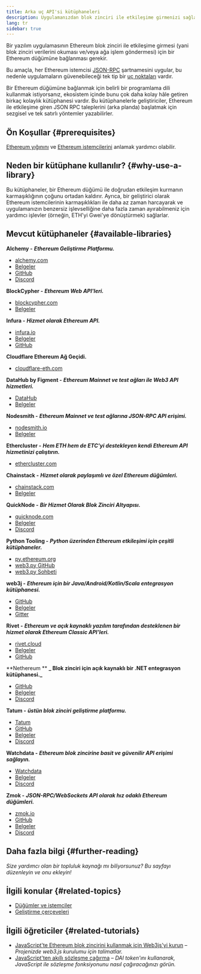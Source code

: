 ```yaml
---
title: Arka uç API'si kütüphaneleri
description: Uygulamanızdan blok zinciri ile etkileşime girmenizi sağlayan Ethereum istemci API'lerine giriş.
lang: tr
sidebar: true
---
```


Bir yazılım uygulamasının Ethereum blok zinciri ile etkileşime girmesi (yani blok zinciri verilerini okuması ve/veya ağa işlem göndermesi) için bir Ethereum düğümüne bağlanması gerekir.

Bu amaçla, her Ethereum istemcisi [JSON-RPC](/developers/docs/apis/json-rpc/) şartnamesini uygular, bu nedenle uygulamaların güvenebileceği tek tip bir [uç noktaları](/developers/docs/apis/json-rpc/#json-rpc-methods) vardır.

Bir Ethereum düğümüne bağlanmak için belirli bir programlama dili kullanmak istiyorsanız, ekosistem içinde bunu çok daha kolay hâle getiren birkaç kolaylık kütüphanesi vardır. Bu kütüphanelerle geliştiriciler, Ethereum ile etkileşime giren JSON RPC taleplerini (arka planda) başlatmak için sezgisel ve tek satırlı yöntemler yazabilirler.

## Ön Koşullar {#prerequisites}

[Ethereum yığınını](/developers/docs/ethereum-stack/) ve [Ethereum istemcilerini](/developers/docs/nodes-and-clients/) anlamak yardımcı olabilir.

## Neden bir kütüphane kullanılır? {#why-use-a-library}

Bu kütüphaneler, bir Ethereum düğümü ile doğrudan etkileşim kurmanın karmaşıklığının çoğunu ortadan kaldırır. Ayrıca, bir geliştirici olarak Ethereum istemcilerinin karmaşıklıkları ile daha az zaman harcayarak ve uygulamanızın benzersiz işlevselliğine daha fazla zaman ayırabilmeniz için yardımcı işlevler (örneğin, ETH'yi Gwei'ye dönüştürmek) sağlarlar.

## Mevcut kütüphaneler {#available-libraries}

**Alchemy -** **_Ethereum Geliştirme Platformu._**

- [alchemy.com](https://www.alchemy.com/)
- [Belgeler](https://docs.alchemyapi.io/)
- [GitHub](https://github.com/alchemyplatform)
- [Discord](https://discord.com/invite/A39JVCM)

**BlockCypher -** **_Ethereum Web API'leri._**

- [blockcypher.com](https://www.blockcypher.com/)
- [Belgeler](https://www.blockcypher.com/dev/ethereum/)

**Infura -** **_Hizmet olarak Ethereum API._**

- [infura.io](https://infura.io)
- [Belgeler](https://infura.io/docs)
- [GitHub](https://github.com/INFURA)

**Cloudflare Ethereum Ağ Geçidi.**

- [cloudflare-eth.com](https://cloudflare-eth.com)

**DataHub by Figment -** **_Ethereum Mainnet ve test ağları ile Web3 API hizmetleri._**

- [DataHub](https://www.figment.io/datahub)
- [Belgeler](https://docs.figment.io/introduction/what-is-datahub)

**Nodesmith -** **_Ethereum Mainnet ve test ağlarına JSON-RPC API erişimi._**

- [nodesmith.io](https://nodesmith.io/network/ethereum/)
- [Belgeler](https://nodesmith.io/docs/#/ethereum/apiRef)

**Ethercluster -** **_Hem ETH hem de ETC'yi destekleyen kendi Ethereum API hizmetinizi çalıştırın._**

- [ethercluster.com](https://www.ethercluster.com/)

**Chainstack -** **_Hizmet olarak paylaşımlı ve özel Ethereum düğümleri._**

- [chainstack.com](https://chainstack.com)
- [Belgeler](https://docs.chainstack.com)

**QuickNode -** **_Bir Hizmet Olarak Blok Zinciri Altyapısı._**

- [quicknode.com](https://quicknode.com)
- [Belgeler](https://www.quicknode.com/docs)
- [Discord](https://discord.gg/NaR7TtpvJq)

**Python Tooling -** **_Python üzerinden Ethereum etkileşimi için çeşitli kütüphaneler._**

- [py.ethereum.org](http://python.ethereum.org/)
- [web3.py GitHub](https://github.com/ethereum/web3.py)
- [web3.py Sohbeti](https://gitter.im/ethereum/web3.py)

**web3j -** **_Ethereum için bir Java/Android/Kotlin/Scala entegrasyon kütüphanesi._**

- [GitHub](https://github.com/web3j/web3j)
- [Belgeler](https://docs.web3j.io/)
- [Gitter](https://gitter.im/web3j/web3j)

**Rivet -** **_Ethereum ve açık kaynaklı yazılım tarafından desteklenen bir hizmet olarak Ethereum Classic API'leri._**

- [rivet.cloud](https://rivet.cloud)
- [Belgeler](https://rivet.cloud/docs/)
- [GitHub](https://github.com/openrelayxyz/ethercattle-deployment)

**Nethereum ** **_ Blok zinciri için açık kaynaklı bir .NET entegrasyon kütüphanesi._**

- [GitHub](https://github.com/Nethereum/Nethereum)
- [Belgeler](http://docs.nethereum.com/en/latest/)
- [Discord](https://discord.com/invite/jQPrR58FxX)

**Tatum -** **_üstün blok zinciri geliştirme platformu._**

- [Tatum](https://tatum.io/)
- [GitHub](https://github.com/tatumio/)
- [Belgeler](https://docs.tatum.io/)
- [Discord](https://discord.gg/EDmW3kjTC9)

**Watchdata -** **_Ethereum blok zincirine basit ve güvenilir API erişimi sağlayın._**

- [Watchdata](https://watchdata.io/)
- [Belgeler](https://docs.watchdata.io/)
- [Discord](https://discord.com/invite/TZRJbZ6bdn)

**Zmok -** **_JSON-RPC/WebSockets API olarak hız odaklı Ethereum düğümleri._**

- [zmok.io](https://zmok.io/)
- [GitHub](https://github.com/zmok-io)
- [Belgeler](https://docs.zmok.io/)
- [Discord](https://discord.gg/fAHeh3ka6s)

## Daha fazla bilgi {#further-reading}

_Size yardımcı olan bir topluluk kaynağı mı biliyorsunuz? Bu sayfayı düzenleyin ve onu ekleyin!_

## İlgili konular {#related-topics}

- [Düğümler ve istemciler](/developers/docs/nodes-and-clients/)
- [Geliştirme çerçeveleri](/developers/docs/frameworks/)

## İlgili öğreticiler {#related-tutorials}

- [JavaScript'te Ethereum blok zincirini kullanmak için Web3js'yi kurun](/developers/tutorials/set-up-web3js-to-use-ethereum-in-javascript/) _– Projenizde web3.js kurulumu için talimatlar._
- [JavaScript'ten akıllı sözleşme çağırma](/developers/tutorials/calling-a-smart-contract-from-javascript/) _– DAI token'ını kullanarak, JavaScript ile sözleşme fonksiyonunu nasıl çağıracağınızı görün._
